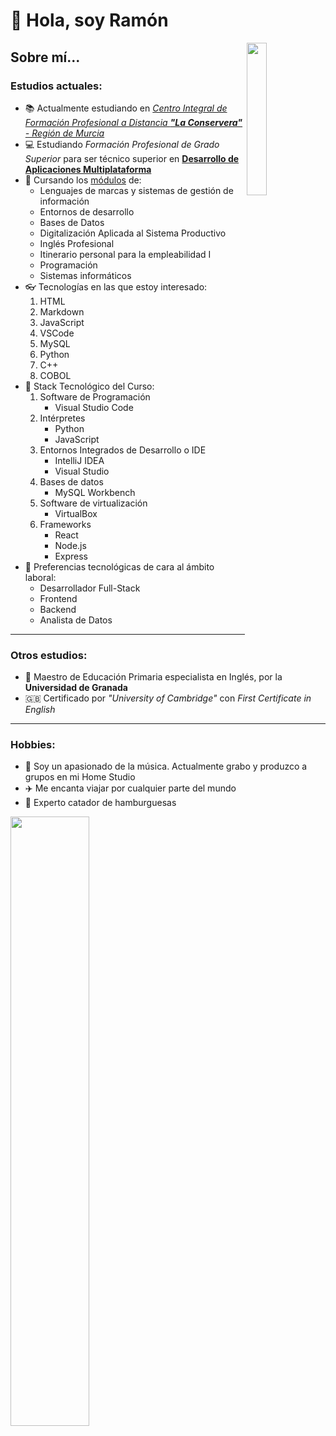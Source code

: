 # 👋 Hola, soy Ramón
<img src="https://imagizer.imageshack.com/img922/7425/zplbNQ.png" width=25% align=right />

## Sobre mí...

### Estudios actuales:
- 📚 Actualmente estudiando en [*Centro Integral de Formación Profesional a Distancia **"La Conservera"** - Región de Murcia*](https://sites.google.com/view/fplaconservera)
- 💻 Estudiando *Formación Profesional de Grado Superior* para ser técnico superior en [**Desarrollo de Aplicaciones Multiplataforma**](https://todofp.es/que-estudiar/familias-profesionales/informatica-comunicaciones/des-aplicaciones-multiplataforma.html)
- 🏫 Cursando los <u>módulos</u> de:
	* Lenguajes de marcas y sistemas de gestión de información
	* Entornos de desarrollo
	* Bases de Datos
	* Digitalización Aplicada al Sistema Productivo
	* Inglés Profesional
	* Itinerario personal para la empleabilidad I
	* Programación
	* Sistemas informáticos
- 👓 Tecnologías en las que estoy interesado:
	1. HTML
	2. Markdown
	3. JavaScript
	4. VSCode
	5. MySQL
	6. Python
	7. C++
	8. COBOL
- 📡 Stack Tecnológico del Curso:
	1. Software de Programación
		- Visual Studio Code
	2. Intérpretes 
		- Python
		- JavaScript
	3. Entornos Integrados de Desarrollo o IDE 
		- IntelliJ IDEA
		- Visual Studio
	4. Bases de datos 
		- MySQL Workbench
	5. Software de virtualización 
		- VirtualBox
	6. Frameworks 
		- React
		- Node.js
		- Express
- 💼 Preferencias tecnológicas de cara al ámbito laboral:
	* Desarrollador Full-Stack
	* Frontend
	* Backend
	* Analista de Datos
***
### Otros estudios:
- 📜 Maestro de Educación Primaria especialista en Inglés, por la **Universidad de Granada**
- 🇬🇧 Certificado por _"University of Cambridge"_ con *First Certificate in English*
***
### Hobbies:
- 🎸 Soy un apasionado de la música. Actualmente grabo y produzco a grupos en mi Home Studio
- ✈️ Me encanta viajar por cualquier parte del mundo
- 🍔 Experto catador de hamburguesas
<img src="https://imagizer.imageshack.com/img924/3176/kNwHcl.jpg" width=50% text-align: right/>
